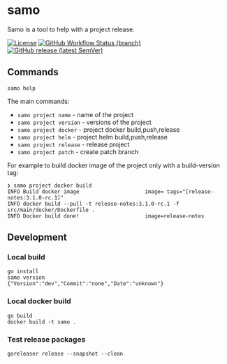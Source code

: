 # samo

Samo is a tool to help with a project release.

[![License](https://img.shields.io/github/license/lorislab/samo?style=for-the-badge&logo=apache)](https://www.apache.org/licenses/LICENSE-2.0)
[![GitHub Workflow Status (branch)](https://img.shields.io/github/actions/workflow/status/lorislab/samo/master.yaml?logo=github&style=for-the-badge)](https://github.com/lorislab/samo/actions?query=workflow%3Abuild)
[![GitHub release (latest SemVer)](https://img.shields.io/github/v/release/lorislab/samo?sort=semver&logo=github&style=for-the-badge)](https://github.com/lorislab/samo/releases/latest)


## Commands

```shell
samo help
```
The main commands:
* `samo project name` - name of the project
* `samo project version` - versions of the project
* `samo project docker` - project docker build,push,release
* `samo project helm` - project helm build,push,release
* `samo project release` - release project
* `samo project patch` - create patch branch


For example to build docker image of the project only with a build-version tag:
```shell
❯ samo project docker build
INFO Build docker image                     image= tags="[release-notes:3.1.0-rc.1]"
INFO docker build --pull -t release-notes:3.1.0-rc.1 -f src/main/docker/Dockerfile . 
INFO Docker build done!                     image=release-notes
```

## Development

### Local build
```
go install
samo version
{"Version":"dev","Commit":"none","Date":"unknown"}
```

### Local docker build
```
go build
docker build -t samo .
``` 

### Test release packages
```
goreleaser release --snapshot --clean
```

